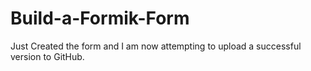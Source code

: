 # Build-a-Formik-Form
Just Created the form and I am now attempting to upload a successful version to GitHub.
